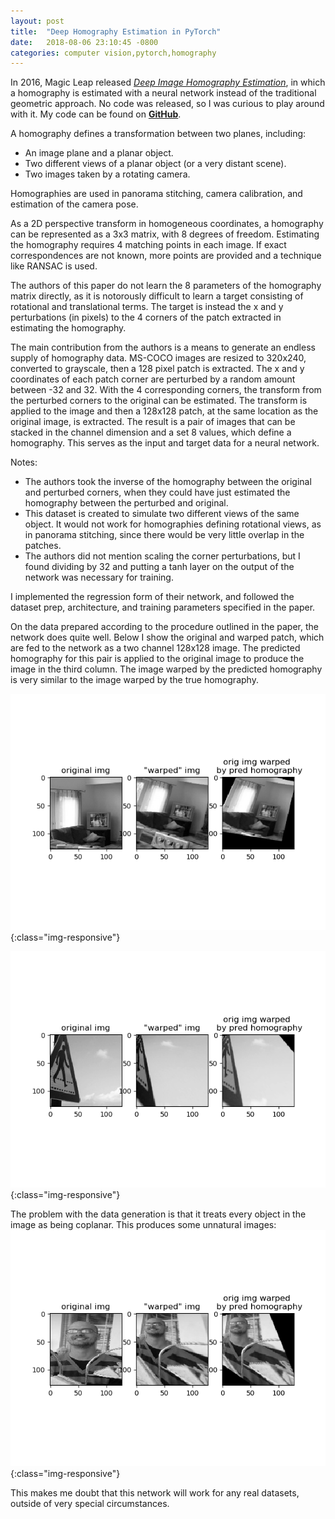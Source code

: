 ```yaml
---
layout: post
title:  "Deep Homography Estimation in PyTorch"
date:   2018-08-06 23:10:45 -0800
categories: computer vision,pytorch,homography 
---
```


In 2016, Magic Leap released [*Deep Image Homography Estimation*][paper], in which a homography is estimated with a neural network instead of the traditional geometric approach. No code was released, so I was curious to play around with it. My code can be found on [__GitHub__][github].

A homography defines a transformation between two planes, including:
- An image plane and a planar object.
- Two different views of a planar object (or a very distant scene).
- Two images taken by a rotating camera.

Homographies are used in panorama stitching, camera calibration, and estimation of the camera pose.

As a 2D perspective transform in homogeneous coordinates, a homography can be represented as a 3x3 matrix, with 8 degrees of freedom. Estimating the homography requires 4 matching points in each image. If exact correspondences are not known, more points are provided and a technique like RANSAC is used. 

The authors of this paper do not learn the 8 parameters of the homography matrix directly, as it is notorously difficult to learn a target consisting of rotational and translational terms. The target is instead the x and y perturbations (in pixels) to the 4 corners of the patch extracted in estimating the homography.

The main contribution from the authors is a means to generate an endless supply of homography data. MS-COCO images are resized to 320x240, converted to grayscale, then a 128 pixel patch is extracted. The x and y coordinates of each patch corner are perturbed by a random amount between -32 and 32. With the 4 corresponding corners, the transform from the perturbed corners to the original can be estimated. The transform is applied to the image and then a 128x128 patch, at the same location as the original image, is extracted. The result is a pair of images that can be stacked in the channel dimension and a set 8 values, which define a homography. This serves as the input and target data for a neural network.

Notes:
- The authors took the inverse of the homography between the original and perturbed corners, when they could have just estimated the homography between the perturbed and original.
- This dataset is created to simulate two different views of the same object. It would not work for homographies defining rotational views, as in panorama stitching, since there would be very little overlap in the patches.
- The authors did not mention scaling the corner perturbations, but I found dividing by 32 and putting a tanh layer on the output of the network was necessary for training.

I implemented the regression form of their network, and followed the dataset prep, architecture, and training parameters specified in the paper.   

On the data prepared according to the procedure outlined in the paper, the network does quite well. Below I show the original and warped patch, which are fed to the network as a two channel 128x128 image. The predicted homography for this pair is applied to the original image to produce the image in the third column. The image warped by the predicted homography is very similar to the image warped by the true homography.

![good performance on test image](/assets/good_img_1.png){:class="img-responsive"}

![good performance on test image](/assets/good_img_2.png){:class="img-responsive"}

The problem with the data generation is that it treats every object in the image as being coplanar. This produces some unnatural images:
![bad performance on test image](/assets/bad_img_1.png){:class="img-responsive"}

This makes me doubt that this network will work for any real datasets, outside of very special circumstances.

[paper]: https://arxiv.org/pdf/1606.03798.pdf
[github]: https://github.com/ekrim/deep-homography
